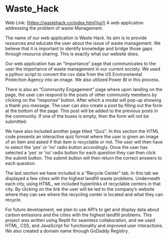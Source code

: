 # Waste_Hack
Web Link: [https://wastehack.co/index.html](url)
A web application addressing the problem of waste Management.

The name of our web application is Waste Hack. Its aim is to provide resources and educate the user about the issue of waste management. We believe that it is important to identify knowledge and bridge those gaps through resource sharing. This is exactly what our website does.

Our web application has an “Importance” page that communicates to the user the importance of waste management in our current society. We used a python script to convert the csv data from the US Environmental Protection Agency into an image. We also utilized Power BI in this process. 
 
There is also an “Community Engagement” page where upon landing on the page, the user can respond to the posts of other community members by clicking on the “response” button. After which a modal will pop-up showing a thank you message. The user can also create a post by filling out the form at the bottom of the page. This post will be added to the previous posts in the community. If one of the boxes is empty, then the form will not be submitted. 
 
We have also included another page titled “Quiz”. In this section the HTML code presents an interactive quiz format where the user is given an image of an item and asked if that item is recyclable or not. The user will then have to select the ‘yes’ or ‘no’ radio button accordingly. Once the user has selected a ‘yes’ or ‘no’ radio button for each question they can then click the submit button. The submit button will then return the correct answers to each question. 
 
The last section we have included is a “Recycle Center” tab. In this tab we displayed a few cities with the highest landfill waste problems. Underneath each city, using HTML, we included hyperlinks of recyclable centers in that city. By clicking on the link the user will be led to the company’s website where they can see where the recycling center is located and what they can recycle. 
 
For future development, we plan to use API’s to get and display data about carbon emissions and the cities with the highest landfill problems. 
This project was written using Replit for seamless collaboration, and we used HTML, CSS, and JavaScript for functionality and improved user interactions. We also created a domain name through GoDaddy Registry.
